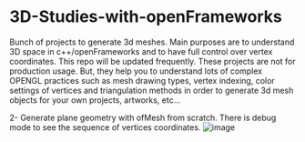 # 3D-Studies-with-openFrameworks
Bunch of projects to generate 3d meshes. Main purposes are to understand 3D space in c++/openFrameworks and to have full control over vertex coordinates. This repo will be updated frequently. These projects are not for production usage. But, they help you to understand lots of complex OPENGL practices such as mesh drawing types, vertex indexing, color settings of vertices and triangulation methods in order to generate 3d mesh objects for your own projects, artworks, etc...

2- Generate plane geometry with ofMesh from scratch. There is debug mode to see the sequence of vertices coordinates. 
![image](https://raw.githubusercontent.com/alptugan/3D-Studies-with-openFrameworks/master/2_generate3DPlaneMeshPoints/generate_plane_vertices_coordinates.png)
